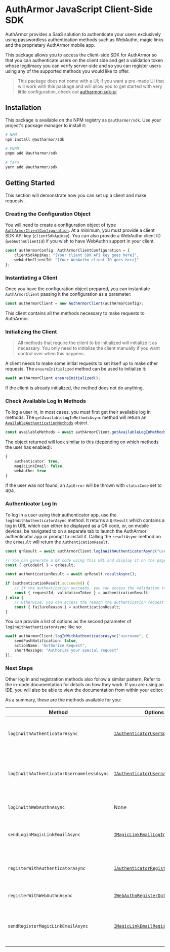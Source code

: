 # AuthArmor JavaScript Client-Side SDK

AuthArmor provides a SaaS solution to authenticate your users exclusively using passwordless authentication methods such as WebAuthn, magic links and the proprietary AuthArmor mobile app.

This package allows you to access the client-side SDK for AuthArmor so that you can authenticate users on the client side and get a validation token whose legitimacy you can verify server-side and so you can register users using any of the supported methods you would like to offer.

> This package does not come with a UI; if you want a pre-made UI that will work with this package and will allow you to get started with very little configuration, check out [autharmor-sdk-ui](https://github.com/AuthArmor/autharmor-jsclient-sdk-ui).

## Installation

This package is available on the NPM registry as `@autharmor/sdk`. Use your project's package manager to install it:

```sh
# NPM
npm install @autharmor/sdk

# PNPM
pnpm add @autharmor/sdk

# Yarn
yarn add @autharmor/sdk
```

## Getting Started

This section will demonstrate how you can set up a client and make requests.

### Creating the Configuration Object

You will need to create a configuration object of type [`AuthArmorClientConfiguration`](./src/client/config/AuthArmorClientConfiguration.ts). At a minimum, you must provide a client SDK API key (`clientSdkApiKey`). You can also provide a WebAuthn client ID (`webAuthnClientId`) if you wish to have WebAuthn support in your client.

```ts
const authArmorConfig: AuthArmorClientConfiguration = {
    clientSdkApiKey: "[Your client SDK API key goes here]",
    webAuthnClientId: "[Your WebAuthn client ID goes here]"
};
```

### Instantiating a Client

Once you have the configuration object prepared, you can instantiate `AuthArmorClient` passing it the configuration as a parameter:

```ts
const authArmorClient = new AuthArmorClient(authArmorConfig);
```

This client contains all the methods necessary to make requests to AuthArmor.

### Initializing the Client

> All methods that require the client to be initialized will initialize it as necessary. You only need to initialize the client manually if you want control over when this happens.

A client needs to make some initial requests to set itself up to make other requests. The `ensureInitialized` method can be used to initialize it:

```ts
await authArmorClient.ensureInitialized();
```

If the client is already initialized, the method does not do anything.

### Check Available Log In Methods

To log a user in, in most cases, you must first get their available log in methods. The `getAvailableLogInMethodsAsync` method will return an [`AvailableAuthenticationMethods`](./src/client/models/AuthenticationMethod.ts) object.

```ts
const availableMethods = await authArmorClient.getAvailableLogInMethodsAsync("username");
```

The object returned will look similar to this (depending on which methods the user has enabled):

```ts
{
    authenticator: true,
    magicLinkEmail: false,
    webAuthn: true
}
```

If the user was not found, an `ApiError` will be thrown with `statusCode` set to 404.

### Authenticator Log In

To log in a user using their authenticator app, use the `logInWithAuthenticatorAsync` method. It returns a `QrResult` which contains a log in URL which can either be displayed as a QR code, or, on mobile devices, be navigated to on a separate tab to launch the AuthArmor authenticator app or prompt to install it. Calling the `resultAsync` method on the `QrResult` will return the `AuthenticationResult`.

```ts
const qrResult = await authArmorClient.logInWithAuthenticatorAsync("username");

// You can generate a QR code using this URL and display it on the page.
const { qrCodeUrl } = qrResult;

const authenticationResult = await qrResult.resultAsync();

if (authenticationResult.succeeded) {
    // If the authentication succeeds, you can access the validation token. Send it to the server for validation.
    const { requestId, validationToken } = authenticationResult;
} else {
    // Otherwise, you can access the reason the authentication request failed.
    const { failureReason } = authenticationResult;
}
```

You can provide a list of options as the second parameter of `logInWithAuthenticatorAsync` like so:
```ts
await authArmorClient.logInWithAuthenticatorAsync("username", {
    sendPushNotification: false,
    actionName: "Authorize Request",
    shortMessage: "Authorize your special request"
});
```

### Next Steps

Other log in and registration methods also follow a similar pattern. Refer to the in-code documentation for details on how they work. If you are using an IDE, you will also be able to view the documentation from within your editor.

As a summary, these are the methods available for you:

| **Method**                                | **Options Object**                                                                | **Return Type**                           | **Description**                                                          |
|-------------------------------------------|-----------------------------------------------------------------------------------|-------------------------------------------|--------------------------------------------------------------------------|
| `logInWithAuthenticatorAsync`             | [`IAuthenticatorUserSpecificLogInOptions`](./src/client/options/ILogInOptions.ts) | `Promise<QrResult<AuthenticationResult>>` | Logs in a user using their authenticator app.                            |
| `logInWithAuthenticatorUsernamelessAsync` | [`IAuthenticatorUsernamelessLogInOptions`](./src/client/options/ILogInOptions.ts) | `Promise<QrResult<AuthenticationResult>>` | Logs in a user using an authenticator QR code that is not user-specific. |
| `logInWithWebAuthnAsync`                  | None                                                                              | `Promise<AuthenticationResult>`           | Logs in a user using WebAuthn.                                           |
| `sendLoginMagicLinkEmailAsync`            | [`IMagicLinkEmailLogInOptions`](./src/client/options/ILogInOptions.ts)            | `Promise<void>`                           | Sends a login magic link to the user's email address.                    |
| `registerWithAuthenticatorAsync`          | [`IAuthenticatorRegisterOptions`](./src/client/options/IRegisterOptions.ts)       | `Promise<QrResult<RegistrationResult>>`   | Registers a user using an authenticator QR code.                         |
| `registerWithWebAuthnAsync`               | [`IWebAuthnRegisterOptions`](./src/client/options/IRegisterOptions.ts)            | `Promise<RegistrationResult>`             | Registers a user using WebAuthn.                                         |
| `sendRegisterMagicLinkEmailAsync`         | [`IMagicLinkEmailRegisterOptions`](./src/client/options/IRegisterOptions.ts)      | `Promise<void>`                           | Sends a register magic link to the user's email address.                 |
